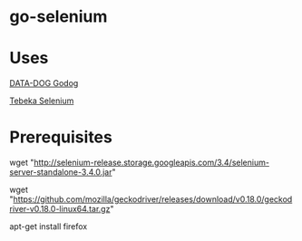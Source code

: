 # go-selenium

# Uses

[DATA-DOG Godog]

[Tebeka Selenium]

[DATA-DOG Godog]: https://github.com/DATA-DOG/godog
[Tebeka Selenium]: https://github.com/tebeka/selenium

# Prerequisites

wget "http://selenium-release.storage.googleapis.com/3.4/selenium-server-standalone-3.4.0.jar"

wget "https://github.com/mozilla/geckodriver/releases/download/v0.18.0/geckodriver-v0.18.0-linux64.tar.gz"

apt-get install firefox
